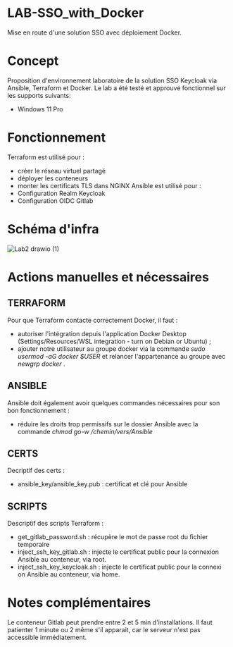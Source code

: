 # LAB-SSO_with_Docker
Mise en route d'une solution SSO avec déploiement Docker.


# Concept 
Proposition d'environnement laboratoire de la solution SSO Keycloak via Ansible, Terraform et Docker. 
Le lab a été testé et approuvé fonctionnel sur les supports suivants: 
- Windows 11 Pro


# Fonctionnement 
Terraform est utilisé pour : 
- créer le réseau virtuel partagé 
- déployer les conteneurs
- monter les certificats TLS dans NGINX
Ansible est utilisé pour : 
- Configuration Realm Keycloak
- Configuration OIDC Gitlab


# Schéma d'infra 
![Lab2 drawio (1)](https://github.com/user-attachments/assets/0b3462cc-ae3c-47bd-b9ed-7d0a1b3a2f3a)


# Actions manuelles et nécessaires 
## TERRAFORM
Pour que Terraform contacte correctement Docker, il faut :
- autoriser l'intégration depuis l'application Docker Desktop (Settings/Resources/WSL integration - turn on Debian or Ubuntu) ;
- ajouter notre utilisateur au groupe docker via la commande _sudo usermod -aG docker $USER_ et relancer l'appartenance au groupe avec _newgrp docker_ .

## ANSIBLE
Ansible doit également avoir quelques commandes nécessaires pour son bon fonctionnement : 
- réduire les droits trop permissifs sur le dossier Ansible avec la commande _chmod go-w /chemin/vers/Ansible_

## CERTS
Decriptif des certs : 
- ansible_key/ansible_key.pub : certificat et clé pour Ansible 

## SCRIPTS 
Descriptif des scripts Terraform :
- get_gitlab_password.sh : récupère le mot de passe root du fichier temporaire
- inject_ssh_key_gitlab.sh : injecte le certificat public pour la connexion Ansible au conteneur, via root.
- inject_ssh_key_keycloak.sh : injecte le certificat public pour la connexi on Ansible au conteneur, via home.


# Notes complémentaires
Le conteneur Gitlab peut prendre entre 2 et 5 min d'installations. Il faut patienter 1 minute ou 2 même s'il apparait, car le serveur n'est pas accessible immédiatement.